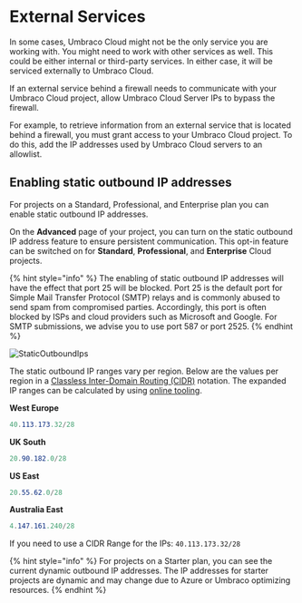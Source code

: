 # External Services

In some cases, Umbraco Cloud might not be the only service you are working with. You might need to work with other services as well. This could be either internal or third-party services. In either case, it will be serviced externally to Umbraco Cloud.

If an external service behind a firewall needs to communicate with your Umbraco Cloud project, allow Umbraco Cloud Server IPs to bypass the firewall.

For example, to retrieve information from an external service that is located behind a firewall, you must grant access to your Umbraco Cloud project. To do this, add the IP addresses used by Umbraco Cloud servers to an allowlist.

## Enabling static outbound IP addresses

For projects on a Standard, Professional, and Enterprise plan you can enable static outbound IP addresses.

On the **Advanced** page of your project, you can turn on the static outbound IP address feature to ensure persistent communication. This opt-in feature can be switched on for **Standard**, **Professional**, and **Enterprise** Cloud projects.

{% hint style="info" %}
The enabling of static outbound IP addresses will have the effect that port 25 will be blocked. Port 25 is the default port for Simple Mail Transfer Protocol (SMTP) relays and is commonly abused to send spam from compromised parties. Accordingly, this port is often blocked by ISPs and cloud providers such as Microsoft and Google. For SMTP submissions, we advise you to use port 587 or port 2525.
{% endhint %}

![StaticOutboundIps](https://user-images.githubusercontent.com/93588665/158338313-c433c994-71a5-40f5-a947-4947df23a0cf.gif)

The static outbound IP ranges vary per region. Below are the values per region in a [Classless Inter-Domain Routing (CIDR)](https://en.wikipedia.org/wiki/Classless_Inter-Domain_Routing) notation. The expanded IP ranges can be calculated by using [online tooling](https://www.ipaddressguide.com/cidr).

**West Europe**

```cs
40.113.173.32/28
```

**UK South**

```cs
20.90.182.0/28
```

**US East**

```cs
20.55.62.0/28
```

**Australia East**

```cs
4.147.161.240/28
```

If you need to use a CIDR Range for the IPs: `40.113.173.32/28`

{% hint style="info" %}
For projects on a Starter plan, you can see the current dynamic outbound IP addresses. The IP addresses for starter projects are dynamic and may change due to Azure or Umbraco optimizing resources.
{% endhint %}
